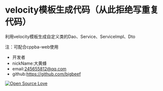 # velocity模板生成代码（从此拒绝写重复代码）

利用velocity模板生成自定义类的Dao、Service、ServiceImpl、Dto

注：可配合cppba-web使用

* 开发者
* nickName:大黄蜂
* email:245655812@qq.com
* github:https://github.com/bigbeef
 
[![Open Source Love](https://badges.frapsoft.com/os/v1/open-source.svg?v=103)](https://github.com/bigbeef/cppba-codeTemplate)
